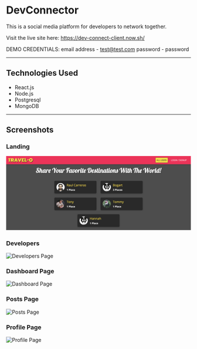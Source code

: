 # DevConnector
This is a social media platform for developers to network together.

Visit the live site here: https://dev-connect-client.now.sh/

DEMO CREDENTIALS:
email address - test@test.com
password - password

---

## Technologies Used
- React.js
- Node.js
- Postgresql
- MongoDB

---
## Screenshots

### Landing
![Landing Page](screenshots/Landing.png)

### Developers
![Developers Page](screenshots/Developers.png)

### Dashboard Page
![Dashboard Page](screenshots/Dashboard.png)

### Posts Page
![Posts Page](screenshots/Posts.png)

### Profile Page
![Profile Page](screenshots/Profile.png)

